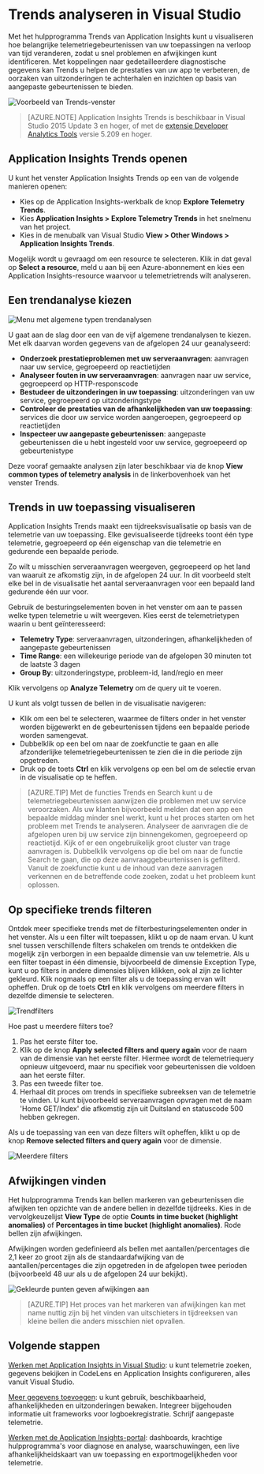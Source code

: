 <properties
    pageTitle="Trends analyseren in Visual Studio | Microsoft Azure"
    description="In uw Application Insights-telemetrie in Visual Studio kunt u trends analyseren, visualiseren en verkennen."
    services="application-insights"
    documentationCenter=".net"
    authors="numberbycolors"
    manager="douge"/>

<tags
    ms.service="application-insights"
    ms.workload="tbd"
    ms.tgt_pltfrm="ibiza"
    ms.devlang="na"
    ms.topic="get-started-article"
    ms.date="07/14/2016"
    ms.author="daviste"/>

# Trends analyseren in Visual Studio

Met het hulpprogramma Trends van Application Insights kunt u visualiseren hoe belangrijke telemetriegebeurtenissen van uw toepassingen na verloop van tijd veranderen, zodat u snel problemen en afwijkingen kunt identificeren. Met koppelingen naar gedetailleerdere diagnostische gegevens kan Trends u helpen de prestaties van uw app te verbeteren, de oorzaken van uitzonderingen te achterhalen en inzichten op basis van aangepaste gebeurtenissen te bieden.

![Voorbeeld van Trends-venster](./media/app-insights-trends/app-insights-trends-hero-750.png)

> [AZURE.NOTE] Application Insights Trends is beschikbaar in Visual Studio 2015 Update 3 en hoger, of met de [extensie Developer Analytics Tools](https://visualstudiogallery.msdn.microsoft.com/82367b81-3f97-4de1-bbf1-eaf52ddc635a) versie 5.209 en hoger.

## Application Insights Trends openen

U kunt het venster Application Insights Trends op een van de volgende manieren openen:

* Kies op de Application Insights-werkbalk de knop **Explore Telemetry Trends**.
* Kies **Application Insights > Explore Telemetry Trends** in het snelmenu van het project.
* Kies in de menubalk van Visual Studio **View > Other Windows > Application Insights Trends**.

Mogelijk wordt u gevraagd om een resource te selecteren. Klik in dat geval op **Select a resource**, meld u aan bij een Azure-abonnement en kies een Application Insights-resource waarvoor u telemetrietrends wilt analyseren.

## Een trendanalyse kiezen

![Menu met algemene typen trendanalysen](./media/app-insights-trends/app-insights-trends-1-750.png)

U gaat aan de slag door een van de vijf algemene trendanalysen te kiezen. Met elk daarvan worden gegevens van de afgelopen 24 uur geanalyseerd:

* **Onderzoek prestatieproblemen met uw serveraanvragen**: aanvragen naar uw service, gegroepeerd op reactietijden
* **Analyseer fouten in uw serveraanvragen**: aanvragen naar uw service, gegroepeerd op HTTP-responscode
* **Bestudeer de uitzonderingen in uw toepassing**: uitzonderingen van uw service, gegroepeerd op uitzonderingstype
* **Controleer de prestaties van de afhankelijkheden van uw toepassing**: services die door uw service worden aangeroepen, gegroepeerd op reactietijden
* **Inspecteer uw aangepaste gebeurtenissen**: aangepaste gebeurtenissen die u hebt ingesteld voor uw service, gegroepeerd op gebeurtenistype

Deze vooraf gemaakte analysen zijn later beschikbaar via de knop **View common types of telemetry analysis** in de linkerbovenhoek van het venster Trends.

## Trends in uw toepassing visualiseren

Application Insights Trends maakt een tijdreeksvisualisatie op basis van de telemetrie van uw toepassing. Elke gevisualiseerde tijdreeks toont één type telemetrie, gegroepeerd op één eigenschap van die telemetrie en gedurende een bepaalde periode.

Zo wilt u misschien serveraanvragen weergeven, gegroepeerd op het land van waaruit ze afkomstig zijn, in de afgelopen 24 uur. In dit voorbeeld stelt elke bel in de visualisatie het aantal serveraanvragen voor een bepaald land gedurende één uur voor.

Gebruik de besturingselementen boven in het venster om aan te passen welke typen telemetrie u wilt weergeven. Kies eerst de telemetrietypen waarin u bent geïnteresseerd:

* **Telemetry Type**: serveraanvragen, uitzonderingen, afhankelijkheden of aangepaste gebeurtenissen
* **Time Range**: een willekeurige periode van de afgelopen 30 minuten tot de laatste 3 dagen
* **Group By**: uitzonderingstype, probleem-id, land/regio en meer

Klik vervolgens op **Analyze Telemetry** om de query uit te voeren.

U kunt als volgt tussen de bellen in de visualisatie navigeren:

* Klik om een bel te selecteren, waarmee de filters onder in het venster worden bijgewerkt en de gebeurtenissen tijdens een bepaalde periode worden samengevat.
* Dubbelklik op een bel om naar de zoekfunctie te gaan en alle afzonderlijke telemetriegebeurtenissen te zien die in die periode zijn opgetreden.
* Druk op de toets **Ctrl** en klik vervolgens op een bel om de selectie ervan in de visualisatie op te heffen.

> [AZURE.TIP] Met de functies Trends en Search kunt u de telemetriegebeurtenissen aanwijzen die problemen met uw service veroorzaken. Als uw klanten bijvoorbeeld melden dat een app een bepaalde middag minder snel werkt, kunt u het proces starten om het probleem met Trends te analyseren. Analyseer de aanvragen die de afgelopen uren bij uw service zijn binnengekomen, gegroepeerd op reactietijd. Kijk of er een ongebruikelijk groot cluster van trage aanvragen is. Dubbelklik vervolgens op die bel om naar de functie Search te gaan, die op deze aanvraaggebeurtenissen is gefilterd. Vanuit de zoekfunctie kunt u de inhoud van deze aanvragen verkennen en de betreffende code zoeken, zodat u het probleem kunt oplossen.

## Op specifieke trends filteren

Ontdek meer specifieke trends met de filterbesturingselementen onder in het venster. Als u een filter wilt toepassen, klikt u op de naam ervan. U kunt snel tussen verschillende filters schakelen om trends te ontdekken die mogelijk zijn verborgen in een bepaalde dimensie van uw telemetrie. Als u een filter toepast in één dimensie, bijvoorbeeld de dimensie Exception Type, kunt u op filters in andere dimensies blijven klikken, ook al zijn ze lichter gekleurd. Klik nogmaals op een filter als u de toepassing ervan wilt opheffen. Druk op de toets **Ctrl** en klik vervolgens om meerdere filters in dezelfde dimensie te selecteren.

![Trendfilters](./media/app-insights-trends/TrendsFiltering-750.png)

Hoe past u meerdere filters toe?

1. Pas het eerste filter toe.
2. Klik op de knop **Apply selected filters and query again** voor de naam van de dimensie van het eerste filter. Hiermee wordt de telemetriequery opnieuw uitgevoerd, maar nu specifiek voor gebeurtenissen die voldoen aan het eerste filter.
3. Pas een tweede filter toe.
4. Herhaal dit proces om trends in specifieke subreeksen van de telemetrie te vinden. U kunt bijvoorbeeld serveraanvragen opvragen met de naam 'Home GET/Index' die afkomstig zijn uit Duitsland en statuscode 500 hebben gekregen.

Als u de toepassing van een van deze filters wilt opheffen, klikt u op de knop **Remove selected filters and query again** voor de dimensie.

![Meerdere filters](./media/app-insights-trends/TrendsFiltering2-750.png)

## Afwijkingen vinden

Het hulpprogramma Trends kan bellen markeren van gebeurtenissen die afwijken ten opzichte van de andere bellen in dezelfde tijdreeks. Kies in de vervolgkeuzelijst **View Type** de optie **Counts in time bucket (highlight anomalies)** of **Percentages in time bucket (highlight anomalies)**. Rode bellen zijn afwijkingen.

Afwijkingen worden gedefinieerd als bellen met aantallen/percentages die 2,1 keer zo groot zijn als de standaardafwijking van de aantallen/percentages die zijn opgetreden in de afgelopen twee perioden (bijvoorbeeld 48 uur als u de afgelopen 24 uur bekijkt).

![Gekleurde punten geven afwijkingen aan](./media/app-insights-trends/TrendsAnomalies-750.png)

> [AZURE.TIP] Het proces van het markeren van afwijkingen kan met name nuttig zijn bij het vinden van uitschieters in tijdreeksen van kleine bellen die anders misschien niet opvallen.  

## <a name="next"></a>Volgende stappen


[Werken met Application Insights in Visual Studio](app-insights-visual-studio.md): u kunt telemetrie zoeken, gegevens bekijken in CodeLens en Application Insights configureren, alles vanuit Visual Studio.

[Meer gegevens toevoegen](app-insights-asp-net-more.md): u kunt gebruik, beschikbaarheid, afhankelijkheden en uitzonderingen bewaken. Integreer bijgehouden informatie uit frameworks voor logboekregistratie. Schrijf aangepaste telemetrie.

[Werken met de Application Insights-portal](app-insights-dashboards.md): dashboards, krachtige hulpprogramma's voor diagnose en analyse, waarschuwingen, een live afhankelijkheidskaart van uw toepassing en exportmogelijkheden voor telemetrie.



<!--HONumber=ago16_HO4-->


